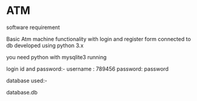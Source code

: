 # ATM
software requirement 

Basic Atm machine functionality with login and register form connected to db 
developed using python 3.x

you need python with mysqlite3 running 

login id and password:-
username : 789456
password: password

database used:-

database.db
